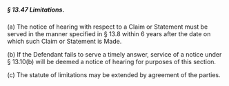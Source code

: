 ##### § 13.47 Limitations. #####

(a) The notice of hearing with respect to a Claim or Statement must be served in the manner specified in § 13.8 within 6 years after the date on which such Claim or Statement is Made.

(b) If the Defendant fails to serve a timely answer, service of a notice under § 13.10(b) will be deemed a notice of hearing for purposes of this section.

(c) The statute of limitations may be extended by agreement of the parties.
